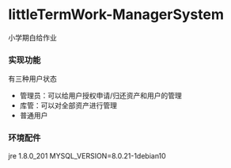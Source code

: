 # littleTermWork-ManagerSystem
小学期白给作业

### 实现功能
有三种用户状态
* 管理员：可以给用户授权申请/归还资产和用户的管理
* 库管：可以对全部资产进行管理
* 普通用户

### 环境配件
jre 1.8.0_201
MYSQL_VERSION=8.0.21-1debian10
